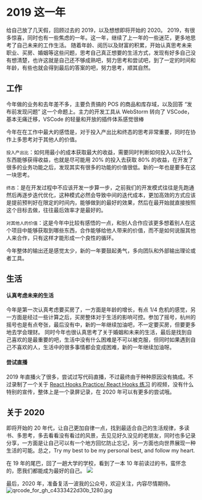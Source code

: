 # 2019 这一年

给自己放了几天假，回顾过去的 2019，以及想想即将开始的 2020。
2019，有很多惊喜，同时也有一些焦虑的一年。这一年，继续了上一年的一些迷茫，更多地思考了自己未来的工作生活。
随着年龄、阅历以及财富的积累，开始认真思考未来职业、买房、婚姻等这些问题，思考自己真正想要的生活方式，发现有好多自己没有想清楚，也许这就是自己还不够成熟吧，努力思考和尝试吧，到了一定的时间和年龄，有些也就会得到最后的答案的吧，努力思考，顺其自然。

## 工作

今年做的业务和去年差不多，主要负责搞的 POS 的商品和库存域，以及回答 “发布前发现问题” 这一个命题上。主力的开发工具从 WebStorm 转向了 VSCode，基本无痛迁移，VSCode 的轻量和开放的插件体系感觉很棒

今年在在工作中最大的感悟是，对于投入产出比和终态的思考非常重要，同时在协作上多思考对于其他人的价值。

`投入产出比`：如何用最小的成本获取最大的收益，需要同时判断如何投入以及什么东西能够获得收益，也就是尽可能用 20% 的投入去获取 80% 的收益，在开发了很多的业务功能之后，发现其实有很多的功能的价值很低。新的一年也是要多在这一块思考。

`终态`：是在开发过程中不应该开发一步算一步，之前我们的开发模式往往是先跑通然后再逐步迭代优化，这种模式必然会导致中间的迭代成本，更加高效的方式应该是提前预判好在限定的时间内，能够做到的最好的效果，然后在最开始就直接按照这个目标去做，往往最后效率才是最好的。

`对其他人的价值`：这是今年中比较有感悟的一点，和别人合作应该更多想着别人在这个项目中能够获取到哪些东西，合作能够给他人带来的价值，而不是如何说服其他人来合作，只有这样才能形成一个良性的循环。

今年整体的输出还是感觉太少，新的一年要鼓起勇气，多向团队和外部输出理论或者工具。

## 生活

#### 认真考虑未来的生活

今年是第一次认真考虑要买房了，一方面是年龄的增长，有点 1/4 危机的感觉，另一方面是经过一些计算之后，买房整体对于生活的影响可控。参加了摇号，杭州的摇号也是有点夸张，最后没有中，新的一年继续加油吧，不一定要买房，但要更多地去学会理财。
同时今年也很认真思考了关于婚姻和未来的生活，最后是找到自己喜欢的是最重要的吧，生活中没有什么困难是不可以被克服，但同时如果遇到自己不喜欢的人，生活中的很多事情都会变成困难，新的一年继续加油呀。

#### 尝试直播

2019 年直播火了很多，尝试过写代码直播，不过最终由于种种原因没有搞成。不过录制了一个关于
[React Hooks Practice/ React Hooks 练习](https://www.youtube.com/watch?v=Rd1mv341Qyc) 的视频，没有什么特别的宣传，整体上是一个录屏记录，在 2020 年可以有更多的尝试哦。

## 关于 2020

即将开始的 20 年代，让自己更加自律一点，找到最适合自己的生活规律，多读书、多思考，多去看看没有看过的风景，去见见好久没见的老朋友，同时也多记录分享，一方面是让自己可以有一个地方回忆防止忘记，另一方面也向世界展现一种生活的可能。总之，Try my best to be my personal best, and follow my heart.

在 19 年的尾巴，回了一趟大学的学校，看到了一本 10 年前读过的书，蛮怀念的，愿我们都能成为最好的自己。
![](https://s2.ax1x.com/2019/12/31/l1jgW8.jpg)

最后，2020 年，准备复活一波我的公众号，欢迎关注，内容尽情期待。
![qrcode_for_gh_c4333422d30b_1280.jpg](https://i.loli.net/2019/12/31/UTLYBgkPmxfM612.jpg)
